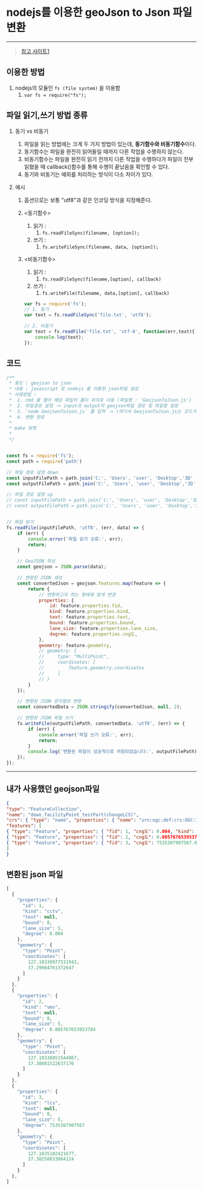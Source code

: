 # nodejs를 이용한 geoJson to Json 파일변환

---

>[참고 사이트1](https://blog.naver.com/yh_park02/221838928060)

## 이용한 방법

1. nodejs의 모듈인 `fs (file system)` 을 이용함 
   1. `var fs = require("fs");`

## 파일 읽기,쓰기 방법 종류

1. 동기 vs 비동기

   1. 파일을 읽는 방법에는 크게 두 가지 방법이 있는데, **동기함수와 비동기함수**이다.
   2. 동기함수는 파일을 완전히 읽어들일 때까지 다른 작업을 수행하지 않는다.
   3. 비동기함수는 파일을 완전히 읽기 전까지 다른 작업을 수행하다가 파일이 전부 읽혔을 때 callback()함수를 통해 수행이 끝났음을 확인할 수 있다. 
   4. 동기와 비동기는 예외를 처리하는 방식이 다소 차이가 있다. 

2. 예시

   1. 옵션으로는 보통 "utf8"과 같은 인코딩 방식을 지정해준다.

   2. <동기함수> 

      1. 읽기 : 
         1. `fs.readFileSync(filename, [option]);`
      2. 쓰기 : 
         1. `fs.writeFileSync(filename, data, [option]);`

   3. <비동기함수> 

      1. 읽기 : 
         1. `fs.readFileSync(filename,[option], callback)`
      2. 쓰기 : 
         1. `fs.writeFile(filename, data,[option], callback)`

      ```js
      var fs = require('fs');
      // 1. 동기
      var text = fs.readFileSync('file.txt', 'utf8'); 
      
      // 2. 비동기
      var text = fs.readFile('file.txt', 'utf-8', function(err,text){ 
          console.log(text);
      });
      ```

## 코드

```js
/**
 * 용도 : geojson to json 
 * 내용 : javascript 로 nodejs 를 이용한 json파일 생성
 * 사용방법 : 
 *  1. cmd 를 열어 해당 파일의 폴더 위치로 이동 (파일명 : 'GeojsonToJson.js')
 *  2. 파일경로 설정 -> input과 output의 geojson파일 경로 및 파일명 설정
 *  3. `node GeojsonToJson.js` 를 입력 -> (여기서 GeojsonToJson.js는 코드가 들어있는 현재 파일명임)
 *  4. 변환 완료 
 * 
 * make 원영
 * 
 */


const fs = require('fs');
const path = require('path')

// 파일 경로 설정 down
const inputFilePath = path.join('C:', 'Users', 'user', 'Desktop','3D' ,'facility_point', 'down_facility_point','down_facilityPoint_testPart.geojson');
const outputFilePath = path.join('C:', 'Users', 'user', 'Desktop','3D' ,'facility_point','down_facility_point' ,'down_testPart_convertedToJson.json');

// 파일 경로 설정 up 
// const inputFilePath = path.join('C:', 'Users', 'user', 'Desktop','3D' ,'facility_point', 'up_facility_point','up_facilityPoint_testPart.geojson');
// const outputFilePath = path.join('C:', 'Users', 'user', 'Desktop','3D' ,'facility_point','up_facility_point' ,'up_testPart_convertedToJson.json');


// 파일 읽기
fs.readFile(inputFilePath, 'utf8', (err, data) => {
    if (err) {
        console.error('파일 읽기 오류:', err);
        return;
    }

    // GeoJSON 파싱
    const geojson = JSON.parse(data);

    // 변환된 JSON 생성
    const convertedJson = geojson.features.map(feature => {
        return {
            // 변환하고자 하는 형태에 맞게 변경 
            properties: {
                id: feature.properties.fid,
                kind: feature.properties.kind,
                text: feature.properties.text,
                bound: feature.properties.bound,
                lane_size: feature.properties.lane_size,
                degree: feature.properties.cng도,
            },
            geometry: feature.geometry,
            // geometry: {
            //     type: "MultiPoint",
            //     coordinates: [
            //         feature.geometry.coordinates
            //     ]
            // }
        }
    });

    // 변환된 JSON 문자열로 변환
    const convertedData = JSON.stringify(convertedJson, null, 2);

    // 변환된 JSON 파일 쓰기
    fs.writeFile(outputFilePath, convertedData, 'utf8', (err) => {
        if (err) {
            console.error('파일 쓰기 오류:', err);
            return;
        }
        console.log('변환된 파일이 성공적으로 저장되었습니다:', outputFilePath);
    });
});
```

---

## 내가 사용했던 geojson파일 

```json
{
"type": "FeatureCollection",
"name": "down_facilityPoint_testPart(changeLCS)",
"crs": { "type": "name", "properties": { "name": "urn:ogc:def:crs:OGC:1.3:CRS84" } },
"features": [
{ "type": "Feature", "properties": { "fid": 1, "cng도": 0.004, "kind": "cctv", "text": null, "bound": 0, "lane_size": 5 }, "geometry": { "type": "Point", "coordinates": [ 127.103399775319431, 37.299047613726472 ] } },
{ "type": "Feature", "properties": { "fid": 2, "cng도": 0.0057676539537839999, "kind": "vms", "text": null, "bound": 0, "lane_size": 5 }, "geometry": { "type": "Point", "coordinates": [ 127.103388515449666, 37.300815226371761 ] } },
{ "type": "Feature", "properties": { "fid": 3, "cng도": 7535307907567.0, "kind": "lcs", "text": null, "bound": 0, "lane_size": 5 }, "geometry": { "type": "Point", "coordinates": [ 127.103510242167701, 37.302580338841238 ] } },
]
}

```

## 변환된 json 파일 

```js
[
  {
    "properties": {
      "id": 1,
      "kind": "cctv",
      "text": null,
      "bound": 0,
      "lane_size": 5,
      "degree": 0.004
    },
    "geometry": {
      "type": "Point",
      "coordinates": [
        127.10339977531943,
        37.29904761372647
      ]
    }
  },
  {
    "properties": {
      "id": 2,
      "kind": "vms",
      "text": null,
      "bound": 0,
      "lane_size": 5,
      "degree": 0.005767653953784
    },
    "geometry": {
      "type": "Point",
      "coordinates": [
        127.10338851544967,
        37.30081522637176
      ]
    }
  },
  {
    "properties": {
      "id": 3,
      "kind": "lcs",
      "text": null,
      "bound": 0,
      "lane_size": 5,
      "degree": 7535307907567
    },
    "geometry": {
      "type": "Point",
      "coordinates": [
        127.1035102421677,
        37.30258033884124
      ]
    }
  },
]
```

